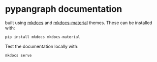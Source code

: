 # pypangraph documentation

built using [mkdocs](https://www.mkdocs.org/) and [mkdocs-material](https://squidfunk.github.io/mkdocs-material/) themes. These can be installed with:

```bash
pip install mkdocs mkdocs-material
```

Test the documentation locally with:

```bash
mkdocs serve
```



